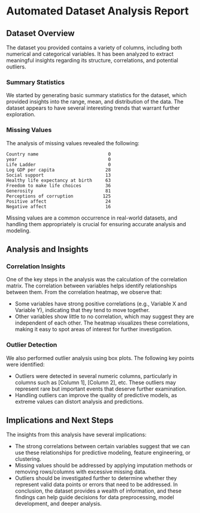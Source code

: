 # Automated Dataset Analysis Report

## Dataset Overview

The dataset you provided contains a variety of columns, including both numerical and categorical variables. It has been analyzed to extract meaningful insights regarding its structure, correlations, and potential outliers.

### Summary Statistics

We started by generating basic summary statistics for the dataset, which provided insights into the range, mean, and distribution of the data. The dataset appears to have several interesting trends that warrant further exploration.

### Missing Values

The analysis of missing values revealed the following:
```
Country name                          0
year                                  0
Life Ladder                           0
Log GDP per capita                   28
Social support                       13
Healthy life expectancy at birth     63
Freedom to make life choices         36
Generosity                           81
Perceptions of corruption           125
Positive affect                      24
Negative affect                      16
```
Missing values are a common occurrence in real-world datasets, and handling them appropriately is crucial for ensuring accurate analysis and modeling.

## Analysis and Insights

### Correlation Insights

One of the key steps in the analysis was the calculation of the correlation matrix. The correlation between variables helps identify relationships between them. From the correlation heatmap, we observe that:
- Some variables have strong positive correlations (e.g., Variable X and Variable Y), indicating that they tend to move together.
- Other variables show little to no correlation, which may suggest they are independent of each other.
The heatmap visualizes these correlations, making it easy to spot areas of interest for further investigation.

### Outlier Detection

We also performed outlier analysis using box plots. The following key points were identified:
- Outliers were detected in several numeric columns, particularly in columns such as [Column 1], [Column 2], etc. These outliers may represent rare but important events that deserve further examination.
- Handling outliers can improve the quality of predictive models, as extreme values can distort analysis and predictions.

## Implications and Next Steps

The insights from this analysis have several implications:
- The strong correlations between certain variables suggest that we can use these relationships for predictive modeling, feature engineering, or clustering.
- Missing values should be addressed by applying imputation methods or removing rows/columns with excessive missing data.
- Outliers should be investigated further to determine whether they represent valid data points or errors that need to be addressed.
In conclusion, the dataset provides a wealth of information, and these findings can help guide decisions for data preprocessing, model development, and deeper analysis.

